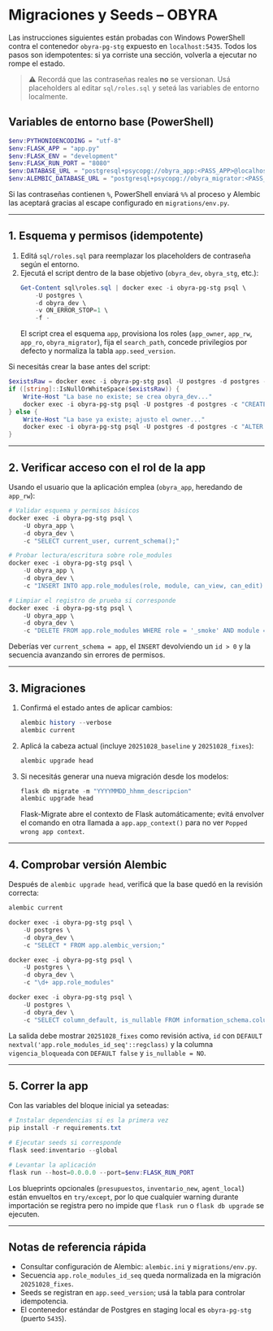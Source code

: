 # Migraciones y Seeds – OBYRA

Las instrucciones siguientes están probadas con Windows PowerShell contra el contenedor `obyra-pg-stg` expuesto en `localhost:5435`. Todos los pasos son idempotentes: si ya corriste una sección, volverla a ejecutar no rompe el estado.

> ⚠️ Recordá que las contraseñas reales **no** se versionan. Usá placeholders al editar `sql/roles.sql` y seteá las variables de entorno localmente.

## Variables de entorno base (PowerShell)
```powershell
$env:PYTHONIOENCODING = "utf-8"
$env:FLASK_APP = "app.py"
$env:FLASK_ENV = "development"
$env:FLASK_RUN_PORT = "8080"
$env:DATABASE_URL = "postgresql+psycopg://obyra_app:<PASS_APP>@localhost:5435/obyra_dev"
$env:ALEMBIC_DATABASE_URL = "postgresql+psycopg://obyra_migrator:<PASS_MIGRATOR>@localhost:5435/obyra_dev"
```
Si las contraseñas contienen `%`, PowerShell enviará `%%` al proceso y Alembic las aceptará gracias al escape configurado en `migrations/env.py`.

---

## 1. Esquema y permisos (idempotente)
1. Editá `sql/roles.sql` para reemplazar los placeholders de contraseña según el entorno.
2. Ejecutá el script dentro de la base objetivo (`obyra_dev`, `obyra_stg`, etc.):
   ```powershell
   Get-Content sql\roles.sql | docker exec -i obyra-pg-stg psql \
       -U postgres \
       -d obyra_dev \
       -v ON_ERROR_STOP=1 \
       -f -
   ```
   El script crea el esquema `app`, provisiona los roles (`app_owner`, `app_rw`, `app_ro`, `obyra_migrator`), fija el `search_path`, concede privilegios por defecto y normaliza la tabla `app.seed_version`.

Si necesitás crear la base antes del script:
```powershell
$existsRaw = docker exec -i obyra-pg-stg psql -U postgres -d postgres -tAc "SELECT 1 FROM pg_database WHERE datname='obyra_dev'"
if ([string]::IsNullOrWhiteSpace($existsRaw)) {
    Write-Host "La base no existe; se crea obyra_dev..."
    docker exec -i obyra-pg-stg psql -U postgres -d postgres -c "CREATE DATABASE obyra_dev OWNER obyra"
} else {
    Write-Host "La base ya existe; ajusto el owner..."
    docker exec -i obyra-pg-stg psql -U postgres -d postgres -c "ALTER DATABASE obyra_dev OWNER TO obyra"
}
```

---

## 2. Verificar acceso con el rol de la app
Usando el usuario que la aplicación emplea (`obyra_app`, heredando de `app_rw`):
```powershell
# Validar esquema y permisos básicos
docker exec -i obyra-pg-stg psql \ 
    -U obyra_app \ 
    -d obyra_dev \ 
    -c "SELECT current_user, current_schema();"

# Probar lectura/escritura sobre role_modules
docker exec -i obyra-pg-stg psql \ 
    -U obyra_app \ 
    -d obyra_dev \ 
    -c "INSERT INTO app.role_modules(role, module, can_view, can_edit) VALUES ('_smoke','_ok', TRUE, FALSE) RETURNING id;"

# Limpiar el registro de prueba si corresponde
docker exec -i obyra-pg-stg psql \ 
    -U obyra_app \ 
    -d obyra_dev \ 
    -c "DELETE FROM app.role_modules WHERE role = '_smoke' AND module = '_ok';"
```
Deberías ver `current_schema = app`, el `INSERT` devolviendo un `id > 0` y la secuencia avanzando sin errores de permisos.

---

## 3. Migraciones
1. Confirmá el estado antes de aplicar cambios:
   ```powershell
   alembic history --verbose
   alembic current
   ```
2. Aplicá la cabeza actual (incluye `20251028_baseline` y `20251028_fixes`):
   ```powershell
   alembic upgrade head
   ```
3. Si necesitás generar una nueva migración desde los modelos:
   ```powershell
   flask db migrate -m "YYYYMMDD_hhmm_descripcion"
   alembic upgrade head
   ```
   Flask-Migrate abre el contexto de Flask automáticamente; evitá envolver el comando en otra llamada a `app.app_context()` para no ver `Popped wrong app context`.

---

## 4. Comprobar versión Alembic
Después de `alembic upgrade head`, verificá que la base quedó en la revisión correcta:
```powershell
alembic current

docker exec -i obyra-pg-stg psql \
    -U postgres \
    -d obyra_dev \
    -c "SELECT * FROM app.alembic_version;"

docker exec -i obyra-pg-stg psql \
    -U postgres \
    -d obyra_dev \
    -c "\d+ app.role_modules"

docker exec -i obyra-pg-stg psql \
    -U postgres \
    -d obyra_dev \
    -c "SELECT column_default, is_nullable FROM information_schema.columns WHERE table_schema='app' AND table_name='presupuestos' AND column_name='vigencia_bloqueada';"
```
La salida debe mostrar `20251028_fixes` como revisión activa, `id` con `DEFAULT nextval('app.role_modules_id_seq'::regclass)` y la columna `vigencia_bloqueada` con `DEFAULT false` y `is_nullable = NO`.

---

## 5. Correr la app
Con las variables del bloque inicial ya seteadas:
```powershell
# Instalar dependencias si es la primera vez
pip install -r requirements.txt

# Ejecutar seeds si corresponde
flask seed:inventario --global

# Levantar la aplicación
flask run --host=0.0.0.0 --port=$env:FLASK_RUN_PORT
```
Los blueprints opcionales (`presupuestos`, `inventario_new`, `agent_local`) están envueltos en `try/except`, por lo que cualquier warning durante importación se registra pero no impide que `flask run` o `flask db upgrade` se ejecuten.

---

## Notas de referencia rápida
- Consultar configuración de Alembic: `alembic.ini` y `migrations/env.py`.
- Secuencia `app.role_modules_id_seq` queda normalizada en la migración `20251028_fixes`.
- Seeds se registran en `app.seed_version`; usá la tabla para controlar idempotencia.
- El contenedor estándar de Postgres en staging local es `obyra-pg-stg` (puerto `5435`).
